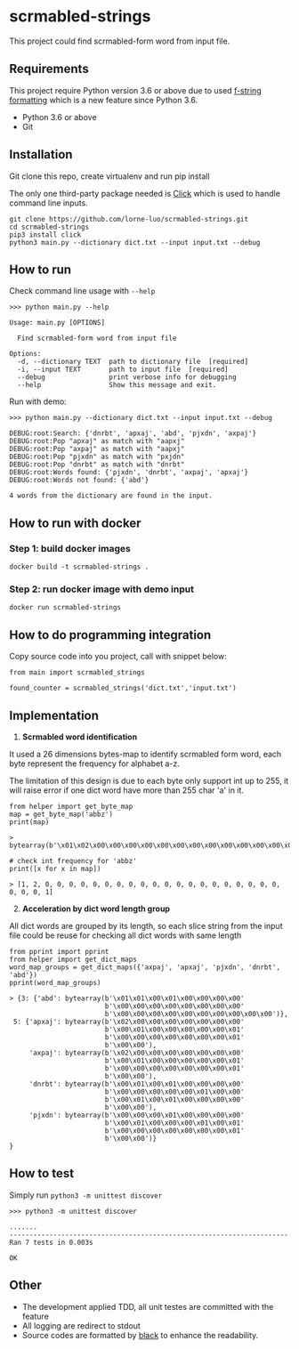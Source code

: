 # scrmabled-strings

This project could find scrmabled-form word from input file. 


## Requirements

This project require Python version 3.6 or above due to used [f-string formatting](https://docs.python.org/3/reference/lexical_analysis.html#f-strings) which is a new feature since Python 3.6.
- Python 3.6 or above
- Git


## Installation
Git clone this repo, create virtualenv and run pip install

The only one third-party package needed is [Click](https://click.palletsprojects.com/en/7.x/) which is used to handle command line inputs.
```
git clone https://github.com/lorne-luo/scrmabled-strings.git 
cd scrmabled-strings
pip3 install click
python3 main.py --dictionary dict.txt --input input.txt --debug
```

## How to run
Check command line usage with `--help`
```
>>> python main.py --help

Usage: main.py [OPTIONS]

  Find scrmabled-form word from input file

Options:
  -d, --dictionary TEXT  path to dictionary file  [required]
  -i, --input TEXT       path to input file  [required]
  --debug                print verbose info for debugging
  --help                 Show this message and exit.

```

Run with demo:
```
>>> python main.py --dictionary dict.txt --input input.txt --debug

DEBUG:root:Search: {'dnrbt', 'apxaj', 'abd', 'pjxdn', 'axpaj'}
DEBUG:root:Pop "apxaj" as match with "aapxj"
DEBUG:root:Pop "axpaj" as match with "aapxj"
DEBUG:root:Pop "pjxdn" as match with "pxjdn"
DEBUG:root:Pop "dnrbt" as match with "dnrbt"
DEBUG:root:Words found: {'pjxdn', 'dnrbt', 'axpaj', 'apxaj'}
DEBUG:root:Words not found: {'abd'}

4 words from the dictionary are found in the input.
```

## How to run with docker

### Step 1: build docker images
```
docker build -t scrmabled-strings .
```
### Step 2: run docker image with demo input
```
docker run scrmabled-strings
```

## How to do programming integration
Copy source code into you project, call with snippet below:
```
from main import scrmabled_strings

found_counter = scrmabled_strings('dict.txt','input.txt')
```
## Implementation
1. **Scrmabled word identification**

It used a 26 dimensions bytes-map to identify scrmabled form word, each byte represent the frequency for alphabet a-z.

The limitation of this design is due to each byte only support int up to 255, it will raise error if one dict word have more than 255 char 'a' in it. 
```
from helper import get_byte_map
map = get_byte_map('abbz')
print(map)
```
```
> bytearray(b'\x01\x02\x00\x00\x00\x00\x00\x00\x00\x00\x00\x00\x00\x00\x00\x00\x00\x00\x00\x00\x00\x00\x00\x00\x00\x01')
```

```
# check int frequency for 'abbz'
print([x for x in map])
```
```
> [1, 2, 0, 0, 0, 0, 0, 0, 0, 0, 0, 0, 0, 0, 0, 0, 0, 0, 0, 0, 0, 0, 0, 0, 0, 1]
```


2. **Acceleration by dict word length group**

All dict words are grouped by its length, so each slice string from the input file could be reuse for checking  all dict words with same length 
```
from pprint import pprint
from helper import get_dict_maps
word_map_groups = get_dict_maps({'axpaj', 'apxaj', 'pjxdn', 'dnrbt', 'abd'})
pprint(word_map_groups)
```
```
> {3: {'abd': bytearray(b'\x01\x01\x00\x01\x00\x00\x00\x00'
                        b'\x00\x00\x00\x00\x00\x00\x00\x00'
                        b'\x00\x00\x00\x00\x00\x00\x00\x00\x00\x00')},
 5: {'apxaj': bytearray(b'\x02\x00\x00\x00\x00\x00\x00\x00'
                        b'\x00\x01\x00\x00\x00\x00\x00\x01'
                        b'\x00\x00\x00\x00\x00\x00\x00\x01'
                        b'\x00\x00'),
     'axpaj': bytearray(b'\x02\x00\x00\x00\x00\x00\x00\x00'
                        b'\x00\x01\x00\x00\x00\x00\x00\x01'
                        b'\x00\x00\x00\x00\x00\x00\x00\x01'
                        b'\x00\x00'),
     'dnrbt': bytearray(b'\x00\x01\x00\x01\x00\x00\x00\x00'
                        b'\x00\x00\x00\x00\x00\x01\x00\x00'
                        b'\x00\x01\x00\x01\x00\x00\x00\x00'
                        b'\x00\x00'),
     'pjxdn': bytearray(b'\x00\x00\x00\x01\x00\x00\x00\x00'
                        b'\x00\x01\x00\x00\x00\x01\x00\x01'
                        b'\x00\x00\x00\x00\x00\x00\x00\x01'
                        b'\x00\x00')}
}
```
 
## How to test
Simply run `python3 -m unittest discover`
```
>>> python3 -m unittest discover

.......
----------------------------------------------------------------------
Ran 7 tests in 0.003s

OK
```

## Other
- The development applied TDD, all unit testes are committed with the feature
- All logging are redirect to stdout
- Source codes are formatted by [black](https://github.com/python/black) to enhance the readability.
